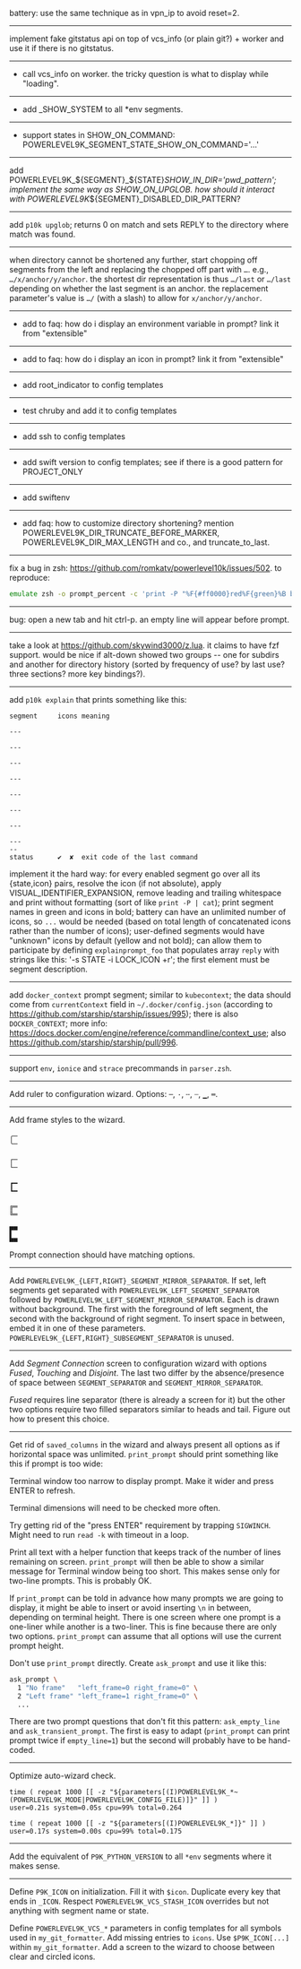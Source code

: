 battery: use the same technique as in vpn_ip to avoid reset=2.

---

implement fake gitstatus api on top of vcs_info (or plain git?) + worker and use it if there is no
gitstatus.

---

- call vcs_info on worker. the tricky question is what to display while "loading".

---

- add _SHOW_SYSTEM to all *env segments.

---

- support states in SHOW_ON_COMMAND: POWERLEVEL9K_SEGMENT_STATE_SHOW_ON_COMMAND='...'

---

add POWERLEVEL9K_${SEGMENT}_${STATE}_SHOW_IN_DIR='pwd_pattern'; implement the same way as
SHOW_ON_UPGLOB. how should it interact with POWERLEVEL9K_${SEGMENT}_DISABLED_DIR_PATTERN?

---

add `p10k upglob`; returns 0 on match and sets REPLY to the directory where match was found.

---

when directory cannot be shortened any further, start chopping off segments from the left and
replacing the chopped off part with `…`. e.g., `…/x/anchor/y/anchor`. the shortest dir
representation is thus `…/last` or `…/last` depending on whether the last segment is an anchor.
the replacement parameter's value is `…/` (with a slash) to allow for `x/anchor/y/anchor`.

---

- add to faq: how do i display an environment variable in prompt? link it from "extensible"

---

- add to faq: how do i display an icon in prompt? link it from "extensible"

---

- add root_indicator to config templates

---

- test chruby and add it to config templates

---

- add ssh to config templates

---

- add swift version to config templates; see if there is a good pattern for PROJECT_ONLY

---

- add swiftenv

---

- add faq: how to customize directory shortening? mention POWERLEVEL9K_DIR_TRUNCATE_BEFORE_MARKER,
POWERLEVEL9K_DIR_MAX_LENGTH and co., and truncate_to_last.

---

fix a bug in zsh: https://github.com/romkatv/powerlevel10k/issues/502. to reproduce:

```zsh
emulate zsh -o prompt_percent -c 'print -P "%F{#ff0000}red%F{green}%B bold green"'
```

---

bug: open a new tab and hit ctrl-p. an empty line will appear before prompt.

---

take a look at https://github.com/skywind3000/z.lua. it claims to have fzf support. would be nice
if alt-down showed two groups -- one for subdirs and another for directory history (sorted by
frequency of use? by last use? three sections? more key bindings?).

---

add `p10k explain` that prints something like this:

```text
segment     icons meaning

---

---

---

---

---

---

---

---
--
status      ✔  ✘  exit code of the last command
```

implement it the hard way: for every enabled segment go over all its {state,icon} pairs, resolve
the icon (if not absolute), apply VISUAL_IDENTIFIER_EXPANSION, remove leading and trailing
whitespace and print without formatting (sort of like `print -P | cat`); print segment names in
green and icons in bold; battery can have an unlimited number of icons, so `...` would be needed
(based on total length of concatenated icons rather than the number of icons); user-defined
segments would have "unknown" icons by default (yellow and not bold); can allow them to
participate by defining `explainprompt_foo` that populates array `reply` with strings like this:
'-s STATE -i LOCK_ICON +r'; the first element must be segment description.

---

add `docker_context` prompt segment; similar to `kubecontext`; the data should come from
`currentContext` field in `~/.docker/config.json` (according to
https://github.com/starship/starship/issues/995); there is also `DOCKER_CONTEXT`; more info:
https://docs.docker.com/engine/reference/commandline/context_use; also
https://github.com/starship/starship/pull/996.

---

support `env`, `ionice` and `strace` precommands in `parser.zsh`.

---

Add ruler to configuration wizard. Options: `─`, `·`, `╌`, `┄`, `▁`, `═`.

---

Add frame styles to the wizard.

```text
╭─
╰─

┌─
└─

┏━
┗━

╔═
╚═

▛▀
▙▄
```

Prompt connection should have matching options.

---

Add `POWERLEVEL9K_{LEFT,RIGHT}_SEGMENT_MIRROR_SEPARATOR`. If set, left segments get separated with
`POWERLEVEL9K_LEFT_SEGMENT_SEPARATOR` followed by `POWERLEVEL9K_LEFT_SEGMENT_MIRROR_SEPARATOR`.
Each is drawn without background. The first with the foreground of left segment, the second with
the background of right segment. To insert space in between, embed it in one of these parameters.
`POWERLEVEL9K_{LEFT,RIGHT}_SUBSEGMENT_SEPARATOR` is unused.

---

Add *Segment Connection* screen to configuration wizard with options *Fused*, *Touching* and
*Disjoint*. The last two differ by the absence/presence of space between `SEGMENT_SEPARATOR` and
`SEGMENT_MIRROR_SEPARATOR`.

*Fused* requires line separator (there is already a screen for it) but the other two options require
two filled separators similar to heads and tail. Figure out how to present this choice.

---

Get rid of `saved_columns` in the wizard and always present all options as if horizontal space was
unlimited. `print_prompt` should print something like this if prompt is too wide:

  Terminal window too narrow to display prompt.
  Make it wider and press ENTER to refresh.

Terminal dimensions will need to be checked more often.

Try getting rid of the "press ENTER" requirement by trapping `SIGWINCH`. Might need to run `read -k`
with timeout in a loop.

Print all text with a helper function that keeps track of the number of lines remaining on screen.
`print_prompt` will then be able to show a similar message for Terminal window being too short. This
makes sense only for two-line prompts. This is probably OK.

If `print_prompt` can be told in advance how many prompts we are going to display, it might be able
to insert or avoid inserting `\n` in between, depending on terminal height. There is one screen
where one prompt is a one-liner while another is a two-liner. This is fine because there are only
two options. `print_prompt` can assume that all options will use the current prompt height.

Don't use `print_prompt` directly. Create `ask_prompt` and use it like this:

```zsh
ask_prompt \
  1 "No frame"   "left_frame=0 right_frame=0" \
  2 "Left frame" "left_frame=1 right_frame=0" \
  ...
```

There are two prompt questions that don't fit this pattern: `ask_empty_line` and
`ask_transient_prompt`. The first is easy to adapt (`print_prompt` can print prompt twice if
`empty_line=1`) but the second will probably have to be hand-coded.

---

Optimize auto-wizard check.

```text
time ( repeat 1000 [[ -z "${parameters[(I)POWERLEVEL9K_*~(POWERLEVEL9K_MODE|POWERLEVEL9K_CONFIG_FILE)]}" ]] )
user=0.21s system=0.05s cpu=99% total=0.264

time ( repeat 1000 [[ -z "${parameters[(I)POWERLEVEL9K_*]}" ]] )
user=0.17s system=0.00s cpu=99% total=0.175
```

---

Add the equivalent of `P9K_PYTHON_VERSION` to all `*env` segments where it makes sense.

---

Define `P9K_ICON` on initialization. Fill it with `$icon`. Duplicate every key that ends in `_ICON`.
Respect `POWERLEVEL9K_VCS_STASH_ICON` overrides but not anything with segment name or state.

Define `POWERLEVEL9K_VCS_*` parameters in config templates for all symbols used in
`my_git_formatter`. Add missing entries to `icons`. Use `$P9K_ICON[...]` within `my_git_formatter`.
Add a screen to the wizard to choose between clear and circled icons.
